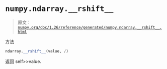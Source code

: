 # `numpy.ndarray.__rshift__`

> 原文：[`numpy.org/doc/1.26/reference/generated/numpy.ndarray.__rshift__.html`](https://numpy.org/doc/1.26/reference/generated/numpy.ndarray.__rshift__.html)

方法

```py
ndarray.__rshift__(value, /)
```

返回 self>>value.

